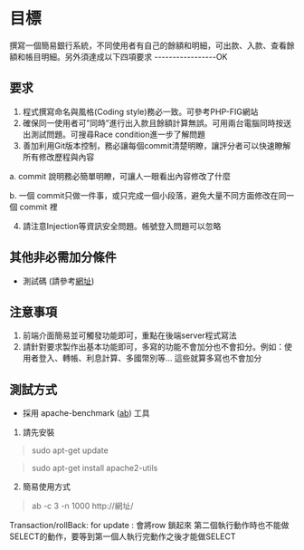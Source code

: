 目標
===
撰寫一個簡易銀行系統，不同使用者有自己的餘額和明細，可出款、入款、查看餘額和帳目明細。另外須達成以下四項要求
  -----------------OK

要求
---
1. 程式撰寫命名與風格(Coding style)務必一致。可參考PHP-FIG網站
2. 確保同一使用者可”同時”進行出入款且餘額計算無誤。可用兩台電腦同時按送出測試問題。可搜尋Race condition進一步了解問題
3. 善加利用Git版本控制，務必讓每個commit清楚明瞭，讓評分者可以快速瞭解所有修改歷程與內容

  a. commit 說明務必簡單明瞭，可讓人一眼看出內容修改了什麼

  b. 一個 commit只做一件事，或只完成一個小段落，避免大量不同方面修改在同一個 commit 裡

4. 請注意Injection等資訊安全問題。帳號登入問題可以忽略

其他非必需加分條件
---
  - 測試碼 (請參考[網址](https://phpunit.de))

注意事項
---
  1. 前端介面簡易並可觸發功能即可，重點在後端server程式寫法
  2. 請針對要求製作出基本功能即可，多寫的功能不會加分也不會扣分。例如：使用者登入、轉帳、利息計算、多國幣別等... 這些就算多寫也不會加分

測試方式
---
- 採用 apache-benchmark ([ab](https://httpd.apache.org/docs/2.4/programs/ab.html)) 工具

1. 請先安裝

  > sudo apt-get update

  > sudo apt-get install apache2-utils

2. 簡易使用方式

  > ab -c 3 -n 1000 http://網址/

Transaction/rollBack:
  for update : 會將row 鎖起來 第二個執行動作時也不能做SELECT的動作，要等到第一個人執行完動作之後才能做SELECT
